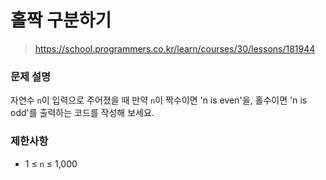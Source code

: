 # 홀짝 구분하기

> https://school.programmers.co.kr/learn/courses/30/lessons/181944

### 문제 설명

자연수 `n`이 입력으로 주어졌을 때 만약 `n`이 짝수이면 'n is even'을, 홀수이면 'n is odd'를 출력하는 코드를 작성해 보세요.

### 제한사항

- 1 ≤ `n` ≤ 1,000
